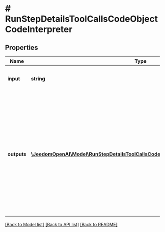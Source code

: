 # # RunStepDetailsToolCallsCodeObjectCodeInterpreter

## Properties

Name | Type | Description | Notes
------------ | ------------- | ------------- | -------------
**input** | **string** | The input to the Code Interpreter tool call. |
**outputs** | [**\JeedomOpenAI\Model\RunStepDetailsToolCallsCodeObjectCodeInterpreterOutputsInner[]**](RunStepDetailsToolCallsCodeObjectCodeInterpreterOutputsInner.md) | The outputs from the Code Interpreter tool call. Code Interpreter can output one or more items, including text (&#x60;logs&#x60;) or images (&#x60;image&#x60;). Each of these are represented by a different object type. |

[[Back to Model list]](../../README.md#models) [[Back to API list]](../../README.md#endpoints) [[Back to README]](../../README.md)
